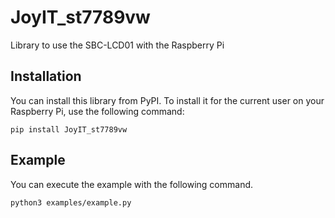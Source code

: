 # JoyIT_st7789vw
Library to use the SBC-LCD01 with the Raspberry Pi

## Installation
You can install this library from PyPI.
To install it for the current user on your Raspberry Pi, use the following command:
```
pip install JoyIT_st7789vw
```

## Example
You can execute the example with the following command.
```
python3 examples/example.py
```
